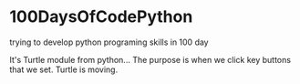 # 100DaysOfCodePython
trying to develop python programing skills in 100 day

It's Turtle module from python...
The purpose is when we click key buttons that we set. Turtle is moving.



